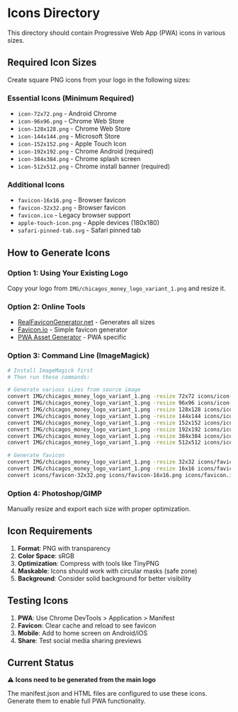 # Icons Directory

This directory should contain Progressive Web App (PWA) icons in various sizes.

## Required Icon Sizes

Create square PNG icons from your logo in the following sizes:

### Essential Icons (Minimum Required)
- `icon-72x72.png` - Android Chrome
- `icon-96x96.png` - Chrome Web Store
- `icon-128x128.png` - Chrome Web Store
- `icon-144x144.png` - Microsoft Store
- `icon-152x152.png` - Apple Touch Icon
- `icon-192x192.png` - Chrome Android (required)
- `icon-384x384.png` - Chrome splash screen
- `icon-512x512.png` - Chrome install banner (required)

### Additional Icons
- `favicon-16x16.png` - Browser favicon
- `favicon-32x32.png` - Browser favicon
- `favicon.ico` - Legacy browser support
- `apple-touch-icon.png` - Apple devices (180x180)
- `safari-pinned-tab.svg` - Safari pinned tab

## How to Generate Icons

### Option 1: Using Your Existing Logo
Copy your logo from `IMG/chicagos_money_logo_variant_1.png` and resize it.

### Option 2: Online Tools
- [RealFaviconGenerator.net](https://realfavicongenerator.net/) - Generates all sizes
- [Favicon.io](https://favicon.io/) - Simple favicon generator
- [PWA Asset Generator](https://pwa-asset-generator.firebaseapp.com/) - PWA specific

### Option 3: Command Line (ImageMagick)
```bash
# Install ImageMagick first
# Then run these commands:

# Generate various sizes from source image
convert IMG/chicagos_money_logo_variant_1.png -resize 72x72 icons/icon-72x72.png
convert IMG/chicagos_money_logo_variant_1.png -resize 96x96 icons/icon-96x96.png
convert IMG/chicagos_money_logo_variant_1.png -resize 128x128 icons/icon-128x128.png
convert IMG/chicagos_money_logo_variant_1.png -resize 144x144 icons/icon-144x144.png
convert IMG/chicagos_money_logo_variant_1.png -resize 152x152 icons/icon-152x152.png
convert IMG/chicagos_money_logo_variant_1.png -resize 192x192 icons/icon-192x192.png
convert IMG/chicagos_money_logo_variant_1.png -resize 384x384 icons/icon-384x384.png
convert IMG/chicagos_money_logo_variant_1.png -resize 512x512 icons/icon-512x512.png

# Generate favicon
convert IMG/chicagos_money_logo_variant_1.png -resize 32x32 icons/favicon-32x32.png
convert IMG/chicagos_money_logo_variant_1.png -resize 16x16 icons/favicon-16x16.png
convert icons/favicon-32x32.png icons/favicon-16x16.png icons/favicon.ico
```

### Option 4: Photoshop/GIMP
Manually resize and export each size with proper optimization.

## Icon Requirements

1. **Format**: PNG with transparency
2. **Color Space**: sRGB
3. **Optimization**: Compress with tools like TinyPNG
4. **Maskable**: Icons should work with circular masks (safe zone)
5. **Background**: Consider solid background for better visibility

## Testing Icons

1. **PWA**: Use Chrome DevTools > Application > Manifest
2. **Favicon**: Clear cache and reload to see favicon
3. **Mobile**: Add to home screen on Android/iOS
4. **Share**: Test social media sharing previews

## Current Status

⚠️ **Icons need to be generated from the main logo**

The manifest.json and HTML files are configured to use these icons.
Generate them to enable full PWA functionality.